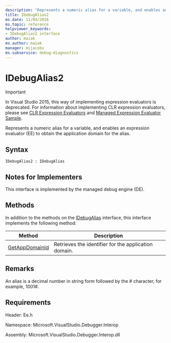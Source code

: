 ```yaml
---
description: "Represents a numeric alias for a variable, and enables an expression evaluator (EE) to obtain the application domain for the alias."
title: IDebugAlias2
ms.date: 11/04/2016
ms.topic: reference
helpviewer_keywords:
- IDebugAlias2 interface
author: maiak
ms.author: maiak
manager: mijacobs
ms.subservice: debug-diagnostics
---
```

# IDebugAlias2

> [!IMPORTANT]
> In Visual Studio 2015, this way of implementing expression evaluators is deprecated. For information about implementing CLR expression evaluators, please see [CLR Expression Evaluators](https://github.com/Microsoft/ConcordExtensibilitySamples/wiki/CLR-Expression-Evaluators) and [Managed Expression Evaluator Sample](https://github.com/Microsoft/ConcordExtensibilitySamples/wiki/Managed-Expression-Evaluator-Sample).

 Represents a numeric alias for a variable, and enables an expression evaluator (EE) to obtain the application domain for the alias.

## Syntax

```
IDebugAlias2 : IDebugAlias
```

## Notes for Implementers
 This interface is implemented by the managed debug engine (DE).

## Methods
 In addition to the methods on the [IDebugAlias](../../../extensibility/debugger/reference/idebugalias.md) interface, this interface implements the following method:

|Method|Description|
|------------|-----------------|
|[GetAppDomainId](../../../extensibility/debugger/reference/idebugalias2-getappdomainid.md)|Retrieves the identifier for the application domain.|

## Remarks
 An alias is a decimal number in string form followed by the # character, for example, 1001#.

## Requirements
 Header: Ee.h

 Namespace: Microsoft.VisualStudio.Debugger.Interop

 Assembly: Microsoft.VisualStudio.Debugger.Interop.dll
